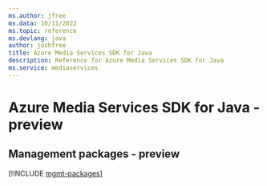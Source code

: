 ```yaml
---
ms.author: jfree
ms.data: 10/11/2022
ms.topic: reference
ms.devlang: java
author: joshfree
title: Azure Media Services SDK for Java
description: Reference for Azure Media Services SDK for Java
ms.service: mediaservices
---
```

# Azure Media Services SDK for Java - preview

## Management packages - preview
[!INCLUDE [mgmt-packages](media-services-mgmt-index.md)]